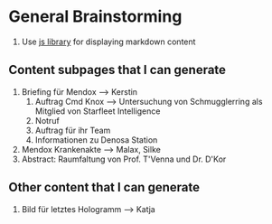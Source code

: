 # General Brainstorming

1. Use [js library](https://github.com/jcbhmr/ezmdpage) for displaying markdown content

## Content subpages that I can generate

1. Briefing für Mendox --> Kerstin
   1. Auftrag Cmd Knox --> Untersuchung von Schmugglerring als Mitglied von Starfleet Intelligence
   2. Notruf
   3. Auftrag für ihr Team
   4. Informationen zu Denosa Station
3. Mendox Krankenakte --> Malax, Silke
4. Abstract: Raumfaltung von Prof. T'Venna und Dr. D'Kor


## Other content that I can generate

1. Bild für letztes Hologramm --> Katja
